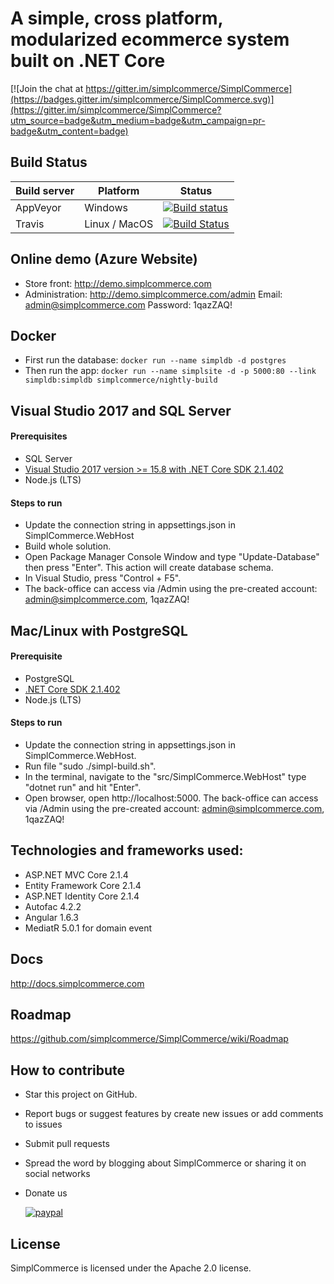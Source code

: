 # A simple, cross platform, modularized ecommerce system built on .NET Core

[![Join the chat at https://gitter.im/simplcommerce/SimplCommerce](https://badges.gitter.im/simplcommerce/SimplCommerce.svg)](https://gitter.im/simplcommerce/SimplCommerce?utm_source=badge&utm_medium=badge&utm_campaign=pr-badge&utm_content=badge)

## Build Status
| Build server| Platform       | Status      |
|-------------|----------------|-------------|
| AppVeyor    | Windows        |[![Build status](https://ci.appveyor.com/api/projects/status/cq61prgs6ta8e9hi/branch/master?svg=true)](https://ci.appveyor.com/project/thiennn/simplcommerce/branch/master) |
|Travis       | Linux / MacOS  |[![Build Status](https://travis-ci.org/simplcommerce/SimplCommerce.svg?branch=master)](https://travis-ci.org/simplcommerce/SimplCommerce) |

## Online demo (Azure Website)
- Store front: http://demo.simplcommerce.com
- Administration: http://demo.simplcommerce.com/admin Email: admin@simplcommerce.com Password: 1qazZAQ!

## Docker
- First run the database: `docker run --name simpldb -d postgres`
- Then run the app: `docker run --name simplsite -d -p 5000:80 --link simpldb:simpldb simplcommerce/nightly-build`


## Visual Studio 2017 and SQL Server

#### Prerequisites

- SQL Server
- [Visual Studio 2017 version >= 15.8 with .NET Core SDK 2.1.402](https://www.microsoft.com/net/download/all)
- Node.js (LTS)

#### Steps to run

- Update the connection string in appsettings.json in SimplCommerce.WebHost
- Build whole solution.
- Open Package Manager Console Window and type "Update-Database" then press "Enter". This action will create database schema.
- In Visual Studio, press "Control + F5".
- The back-office can access via /Admin using the pre-created account: admin@simplcommerce.com, 1qazZAQ!

## Mac/Linux with PostgreSQL

#### Prerequisite

- PostgreSQL
- [.NET Core SDK 2.1.402](https://www.microsoft.com/net/download/all)
- Node.js (LTS)

#### Steps to run

- Update the connection string in appsettings.json in SimplCommerce.WebHost.
- Run file "sudo ./simpl-build.sh".
- In the terminal, navigate to the "src/SimplCommerce.WebHost" type "dotnet run" and hit "Enter".
- Open browser, open http://localhost:5000. The back-office can access via /Admin using the pre-created account: admin@simplcommerce.com, 1qazZAQ!

## Technologies and frameworks used:
- ASP.NET MVC Core 2.1.4
- Entity Framework Core 2.1.4
- ASP.NET Identity Core 2.1.4
- Autofac 4.2.2
- Angular 1.6.3
- MediatR 5.0.1 for domain event

## Docs

http://docs.simplcommerce.com

## Roadmap

https://github.com/simplcommerce/SimplCommerce/wiki/Roadmap

## How to contribute

- Star this project on GitHub.
- Report bugs or suggest features by create new issues or add comments to issues
- Submit pull requests
- Spread the word by blogging about SimplCommerce or sharing it on social networks
- Donate us

     [![paypal](https://www.paypalobjects.com/en_US/i/btn/btn_donateCC_LG.gif)](https://www.paypal.com/cgi-bin/webscr?cmd=_s-xclick&hosted_button_id=JWYGHJQSYLVVQ)

## License

SimplCommerce is licensed under the Apache 2.0 license.

